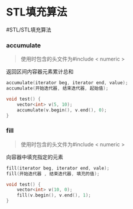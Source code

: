 # STL填充算法
#STL/STL填充算法

### accumulate

> 使用时包含的头文件为#include < numeric >

返回区间内容器元素累计总和

```c
accumulate(iterator beg, iterator end, value);
accumulate(开始迭代器, 结束迭代器, 起始值);

void test() {
	vector<int> v(5, 10);
	accumulate(v.begin(), v.end(), 0);
}
```

### fill 

> 使用时包含的头文件为#include < numeric >

向容器中填充指定的元素

```c
fill(iterator beg, iterator end, vale);
fill(开始迭代器 , 结束迭代器, 填充的值);

void test() {
	vector<int> v(10, 0);
	fill(v.begin(), v.end(), 1);
}
```
